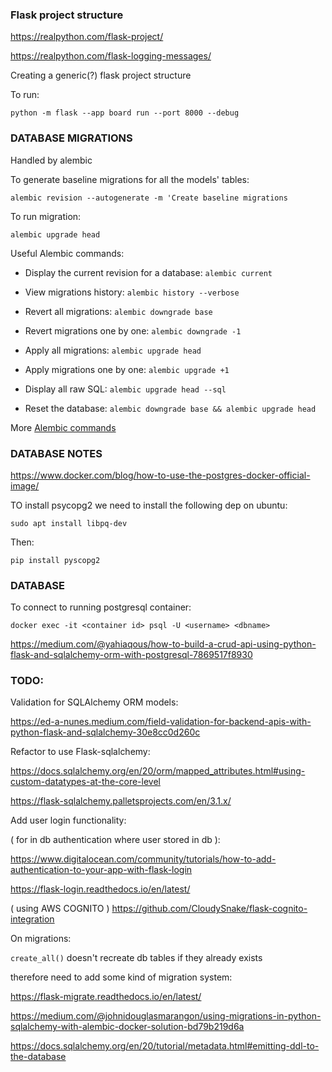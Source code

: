 ### Flask project structure


https://realpython.com/flask-project/

https://realpython.com/flask-logging-messages/



Creating a generic(?) flask project structure


To run:
```
python -m flask --app board run --port 8000 --debug
```


### DATABASE MIGRATIONS

Handled by alembic

To generate baseline migrations for all the models' tables:

```
alembic revision --autogenerate -m 'Create baseline migrations
```

To run migration:
```
alembic upgrade head
```

Useful Alembic commands:

* Display the current revision for a database: `alembic current`

* View migrations history: `alembic history --verbose`

* Revert all migrations: `alembic downgrade base`

* Revert migrations one by one: `alembic downgrade -1`

* Apply all migrations: `alembic upgrade head`

* Apply migrations one by one: `alembic upgrade +1`

* Display all raw SQL: `alembic upgrade head --sql`

* Reset the database: `alembic downgrade base && alembic upgrade head`


More [Alembic commands]

[Alembic commands]: https://alembic.sqlalchemy.org/en/latest/api/commands.html




### DATABASE NOTES

https://www.docker.com/blog/how-to-use-the-postgres-docker-official-image/


TO install psycopg2 we need to install the following dep on ubuntu:
```
sudo apt install libpq-dev
```

Then:
```
pip install pyscopg2
```



### DATABASE

To connect to running postgresql container:
```
docker exec -it <container id> psql -U <username> <dbname>
```



https://medium.com/@yahiaqous/how-to-build-a-crud-api-using-python-flask-and-sqlalchemy-orm-with-postgresql-7869517f8930




### TODO:

Validation for SQLAlchemy ORM models:

https://ed-a-nunes.medium.com/field-validation-for-backend-apis-with-python-flask-and-sqlalchemy-30e8cc0d260c





Refactor to use Flask-sqlalchemy:

https://docs.sqlalchemy.org/en/20/orm/mapped_attributes.html#using-custom-datatypes-at-the-core-level

https://flask-sqlalchemy.palletsprojects.com/en/3.1.x/


Add user login functionality:

( for in db authentication where user stored in db ):

https://www.digitalocean.com/community/tutorials/how-to-add-authentication-to-your-app-with-flask-login


https://flask-login.readthedocs.io/en/latest/


( using AWS COGNITO )
https://github.com/CloudySnake/flask-cognito-integration



On migrations:

`create_all()` doesn't recreate db tables if they already exists 


therefore need to add some kind of migration system:


https://flask-migrate.readthedocs.io/en/latest/




https://medium.com/@johnidouglasmarangon/using-migrations-in-python-sqlalchemy-with-alembic-docker-solution-bd79b219d6a



https://docs.sqlalchemy.org/en/20/tutorial/metadata.html#emitting-ddl-to-the-database